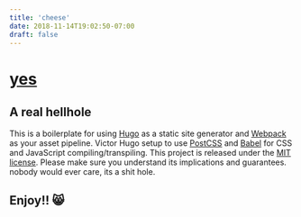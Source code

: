 ```yaml
---
title: 'cheese'
date: 2018-11-14T19:02:50-07:00
draft: false
---
```


# [yes](https://example.org)

## A real hellhole

This is a boilerplate for using [Hugo](https://gohugo.io/) as a static site generator and [Webpack](https://webpack.js.org/) as your asset pipeline. Victor Hugo setup to use [PostCSS](http://postcss.org/) and [Babel](https://babeljs.io/) for CSS and JavaScript compiling/transpiling. This project is released under the [MIT license](LICENSE). Please make sure you understand its implications and guarantees. nobody would ever care, its a shit hole.

## Enjoy!! 😸